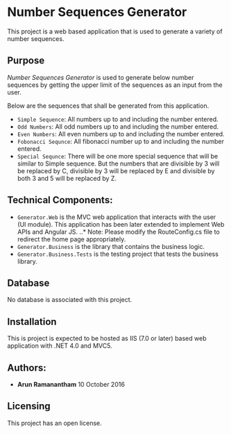 # Number Sequences Generator
This project is a web based application that is used to generate a variety of number sequences.

## Purpose

*Number Sequences Generator* is used to generate below number sequences by getting the upper limit of the sequences as an input from the user.

Below are the sequences that shall be generated from this application.

* `Simple Sequence`: All numbers up to and including the number entered.
* `Odd Numbers`: All odd numbers up to and including the number entered.
* `Even Numbers`: All even numbers up to and including the number entered.
* `Fobonacci Sequnce`: All fibonacci number up to and including the number entered.
* `Special Sequnce`: There will be one more special sequence that will be similar to Simple sequence. But the numbers that are divisible by 3 will be replaced by C, divisible by 3 will be replaced by E and divisible by both 3 and 5 will be replaced by Z.


## Technical Components:

* `Generator.Web` is the MVC web application that interacts with the user (UI module). This application has been later extended to implement Web APIs and Angular JS. 
..*  Note: Please modify the RouteConfig.cs file to redirect the home page appropriately. 
* `Generator.Business` is the library that contains the business logic.
* `Generator.Business.Tests` is the testing project that tests the business library.

## Database

No database is associated with this project.

## Installation

This is project is expected to be hosted as IIS (7.0 or later) based web application with .NET 4.0 and MVC5. 

## Authors:

* **Arun Ramanantham**   10 October 2016

## Licensing

This project has an open license.
